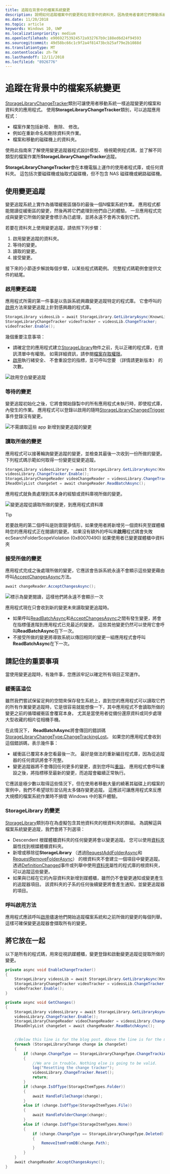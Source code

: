 ```yaml
---
title: 追蹤在背景中的檔案系統變更
description: 說明如何追蹤檔案中的變更和在背景中的資料夾，因為使用者會將它們移動系統。
ms.date: 11/20/2018
ms.topic: article
keywords: Windows 10, UWP
ms.localizationpriority: medium
ms.openlocfilehash: e90692753924572a932767b9c188ed6d24f94593
ms.sourcegitcommit: 49d58bc66c1c9f2a4f81473bcb25af79e2b1088d
ms.translationtype: MT
ms.contentlocale: zh-TW
ms.lasthandoff: 12/11/2018
ms.locfileid: "8926776"
---
```

# <a name="track-file-system-changes-in-the-background"></a>追蹤在背景中的檔案系統變更

[StorageLibraryChangeTracker](https://docs.microsoft.com/uwp/api/Windows.Storage.StorageLibraryChangeTracker)類別可讓使用者移動系統一樣追蹤變更的檔案和資料夾的應用程式。 使用**StorageLibraryChangeTracker**類別，可以追蹤應用程式：

- 檔案作業包括新增、 刪除、 修改。
- 例如在重新命名和刪除資料夾作業。
- 檔案和移動的磁碟機上的資料夾。

使用此指南來了解使用變更追蹤器程式設計模型、 檢視範例程式碼，並了解不同類型的檔案作業所**StorageLibraryChangeTracker**追蹤。

**StorageLibraryChangeTracker**會在本機電腦上運作的使用者程式庫，或任何資料夾。 這包括次要磁碟機或抽取式磁碟機，但不包含 NAS 磁碟機或網路磁碟機。

## <a name="using-the-change-tracker"></a>使用變更追蹤

變更追蹤系統上實作為循環緩衝區儲存的最後一個*N*檔案系統作業。 應用程式都能閱讀從緩衝區的變更，然後再將它們處理到他們自己的體驗。 一旦應用程式完成與變更它所做的變更會標示為已處理，並將永遠不會再次看到它們。

若要在資料夾上使用變更追蹤，請依照下列步驟：

1. 啟用變更追蹤的資料夾。
2. 等待的變更。
3. 讀取的變更。
4. 接受變更。

接下來的小節逐步解說每個步驟，以某些程式碼範例。 完整程式碼範例會提供文件的結尾。

### <a name="enable-the-change-tracker"></a>啟用變更追蹤

應用程式所需的第一件事是以告訴系統興趣變更追蹤特定的程式庫。 它會呼叫的[啟用](https://docs.microsoft.com/uwp/api/windows.storage.storagelibrarychangetracker.enable)方法來變更追蹤上針對感興趣的程式庫。

```csharp
StorageLibrary videosLib = await StorageLibrary.GetLibraryAsync(KnownLibraryId.Videos);
StorageLibraryChangeTracker videoTracker = videosLib.ChangeTracker;
videoTracker.Enable();
```

幾個重要注意事項：

- 請確定您的應用程式建立[StorageLibrary](https://docs.microsoft.com/uwp/api/windows.storage.storagelibrary)物件之前，先以正確的程式庫，在資訊清單中有權限。 如需詳細資訊，請參閱[檔案存取權限](https://docs.microsoft.com/en-us/windows/uwp/files/file-access-permissions)。
- [啟用](https://docs.microsoft.com/uwp/api/windows.storage.storagelibrarychangetracker.enable)執行緒安全、 不會重設您的指標，並可呼叫您要 （詳情請更新版本） 的次數。

![啟用空白變更追蹤](images/changetracker-enable.png)

### <a name="wait-for-changes"></a>等待的變更

變更追蹤初始化之後，它將會開始錄製中的所有應用程式未執行時，即使程式庫，內發生的作業。 應用程式可以登錄以啟用的隨時[StorageLibraryChangedTrigger](https://docs.microsoft.com/uwp/api/Windows.ApplicationModel.Background.StorageLibraryContentChangedTrigger)事件登錄沒有變更。

![不需讀取這些 app 新增到變更追蹤的變更](images/changetracker-waiting.png)

### <a name="read-the-changes"></a>讀取所做的變更

應用程式可以接著輪詢變更追蹤的變更，並檢查其最後一次收到一份所做的變更。 下列程式碼示範如何取得一份變更從變更追蹤。

```csharp
StorageLibrary videosLibrary = await StorageLibrary.GetLibraryAsync(KnownLibraryId.Videos);
videosLibrary.ChangeTracker.Enable();
StorageLibraryChangeReader videoChangeReader = videosLibrary.ChangeTracker.GetChangeReader();
IReadOnlyList changeSet = await changeReader.ReadBatchAsync();
```

應用程式就負責處理到其本身的經驗或資料庫視所做的變更。

![變更追蹤從讀取所做的變更，到應用程式資料庫](images/changetracker-reading.png)

> [!TIP]
> 若要啟用的第二個呼叫是防禦競爭情形，如果使用者將新增另一個資料夾至媒體櫃時您的應用程式正在閱讀的變更。 如果沒有額外的呼叫來**啟用**程式碼會失敗 ecSearchFolderScopeViolation (0x80070490) 如果使用者已變更媒體櫃中資料夾

### <a name="accept-the-changes"></a>接受所做的變更

應用程式完成之後處理所做的變更，它應該會告訴系統永遠不會顯示這些變更藉由呼叫[AcceptChangesAsync](https://docs.microsoft.com/uwp/api/windows.storage.storagelibrarychangereader.acceptchangesasync)方法。

```csharp
await changeReader.AcceptChangesAsync();
```

![標示為變更閱讀，這樣他們將永遠不會顯示一次](images/changetracker-accepting.png)

應用程式現在只會收到新的變更未來讀取變更追蹤時。

- 如果呼叫[ReadBatchAsync](https://docs.microsoft.com/uwp/api/windows.storage.storagelibrarychangereader.readbatchasync)和[AcceptChangesAsync](https://docs.microsoft.com/uwp/api/windows.storage.storagelibrarychangereader.acceptchangesasync)之間有發生變更，將會在指標僅進階到應用程式已見最近的變更。 這些其他變更仍然可以使用它會呼叫**ReadBatchAsync**在下一次。
- 不接受所做的變更將導致系統以傳回相同的變更一組應用程式會呼叫**ReadBatchAsync**在下一次。

## <a name="important-things-to-remember"></a>請記住的重要事項

當使用變更追蹤時，有幾件事，您應該牢記以確定所有項目正常運作。

### <a name="buffer-overruns"></a>緩衝區溢位

雖然我們嘗試保留足夠的空間來保存發生系統上，直到您的應用程式可以讀取它們的所有作業變更追蹤時，它是很容易就能想像一下，其中應用程式不會讀取所做的變更之前的循環緩衝區會覆寫本身。 尤其是當使用者從備份還原資料或同步處理大型收藏的相片從相機手機。

在此情況下， **ReadBatchAsync**將會傳回的錯誤碼[StorageLibraryChangeType.ChangeTrackingLost](https://docs.microsoft.com/uwp/api/windows.storage.storagelibrarychangetype)。 如果您的應用程式會收到這個錯誤碼，表示幾件事：

* 緩衝區已覆寫本身您看最後一次。 最好是做法的重新編目程式庫，因為從追蹤器的任何資訊將會不完整。
* 變更追蹤器將不會傳回任何更多的變更，直到您呼叫[重設](https://docs.microsoft.com/uwp/api/windows.storage.storagelibrarychangetracker.reset)。 應用程式會呼叫重設之後，將指標移至最新的變更，而追蹤會繼續正常執行。

它應該是極少數以取得這些情況下，但在使用者移動大量的繞著其磁碟上的檔案的案例中，我們不希望球形並佔用太多儲存變更追蹤。 這應該可讓應用程式來反應大規模的檔案系統作業時不損壞 Windows 中的客戶體驗。

### <a name="changes-to-a-storagelibrary"></a>StorageLibrary 的變更

[StorageLibrary](https://docs.microsoft.com/uwp/api/windows.storage.storagelibrary)類別存在為虛擬包含其他資料夾的根資料夾的群組。 為調解這與檔案系統變更追蹤，我們會將下列選項：

- Descendent 根媒體櫃資料夾的任何變更將會以變更追蹤。 您可以使用[資料夾](https://docs.microsoft.com/uwp/api/windows.storage.storagelibrary.folders)屬性找到根媒體櫃資料夾。
- 新增或移除從**StorageLibrary** （透過[RequestAddFolderAsync](https://docs.microsoft.com/uwp/api/windows.storage.storagelibrary.requestaddfolderasync)和[RequestRemoveFolderAsync](https://docs.microsoft.com/uwp/api/windows.storage.storagelibrary.requestremovefolderasync)） 的根資料夾不會建立一個項目中變更追蹤。 透過[DefinitionChanged](https://docs.microsoft.com/uwp/api/windows.storage.storagelibrary.definitionchanged)事件或列舉中使用[資料夾](https://docs.microsoft.com/uwp/api/windows.storage.storagelibrary.folders)屬性的程式庫的根資料夾，可以追蹤這些變更。
- 如果與已經在它的內容資料夾新增到媒體櫃，雖然仍不會變更通知或變更產生的追蹤器項目。 該資料夾的子系的任何後續變更將會產生通知，並變更追蹤器的項目。

### <a name="calling-the-enable-method"></a>呼叫啟用方法

應用程式應該呼叫[啟用](https://docs.microsoft.com/uwp/api/windows.storage.storagelibrarychangetracker.enable)儘速他們開始追蹤檔案系統和之前所做的變更的每個列舉。 這樣可確保變更追蹤器會擷取所有的變更。  

## <a name="putting-it-together"></a>將它放在一起

以下是所有的程式碼，用來從視訊媒體櫃，變更登錄和啟動變更追蹤從提取所做的變更。

```csharp
private async void EnableChangeTracker()
{
    StorageLibrary videosLib = await StorageLibrary.GetLibraryAsync(KnownLibraryId.Videos);
    StorageLibraryChangeTracker videoTracker = videosLib.ChangeTracker;
    videoTracker.Enable();
}

private async void GetChanges()
{
    StorageLibrary videosLibrary = await StorageLibrary.GetLibraryAsync(KnownLibraryId.Videos);
    videosLibrary.ChangeTracker.Enable();
    StorageLibraryChangeReader videoChangeReader = videosLibrary.ChangeTracker.GetChangeReader();
    IReadOnlyList changeSet = await changeReader.ReadBatchAsync();


    //Below this line is for the blog post. Above the line is for the magazine
    foreach (StorageLibraryChange change in changeSet)
    {
        if (change.ChangeType == StorageLibraryChangeType.ChangeTrackingLost)
        {
            //We are in trouble. Nothing else is going to be valid.
            log("Resetting the change tracker");
            videosLibrary.ChangeTracker.Reset();
            return;
        }
        if (change.IsOfType(StorageItemTypes.Folder))
        {
            await HandleFileChange(change);
        }
        else if (change.IsOfType(StorageItemTypes.File))
        {
            await HandleFolderChange(change);
        }
        else if (change.IsOfType(StorageItemTypes.None))
        {
            if (change.ChangeType == StorageLibraryChangeType.Deleted)
            {
                RemoveItemFromDB(change.Path);
            }
        }
    }
    await changeReader.AcceptChangesAsync();
}
```
